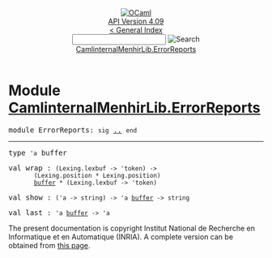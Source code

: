<!-- ((! set title API !)) ((! set documentation !)) ((! set api !)) ((! set nobreadcrumb !)) -->
<div class="api"><header><nav class="toc brand"><a class="brand" href="https://ocaml.org/"><img src="colour-logo-gray.svg" class="svg" alt="OCaml"></a></nav><nav class="toc"><div class="toc_version"><a href="/docs" id="version-select">API Version 4.09</a></div><a href="index.html">&lt; General Index</a><div class="api_search"><input type="text" name="apisearch" id="api_search" oninput="mySearch(false);" onkeypress="this.oninput();" onclick="this.oninput();" onpaste="this.oninput();">
<img src="search_icon.svg" alt="Search" class="svg" onclick="mySearch(false)"></div>
<div id="search_results"></div><div class="toc_title"><a href="#top">CamlinternalMenhirLib.ErrorReports</a></div><ul></ul></nav></header>

<h1>Module <a href="type_CamlinternalMenhirLib.ErrorReports.html">CamlinternalMenhirLib.ErrorReports</a></h1>

<pre><span id="MODULEErrorReports"><span class="keyword">module</span> ErrorReports</span>: <code class="code"><span class="keyword">sig</span></code> <a href="CamlinternalMenhirLib.ErrorReports.html">..</a> <code class="code"><span class="keyword">end</span></code></pre><hr width="100%">

<pre><span id="TYPEbuffer"><span class="keyword">type</span> <code class="type">'a</code> buffer</span> </pre>


<pre><span id="VALwrap"><span class="keyword">val</span> wrap</span> : <code class="type">(Lexing.lexbuf -&gt; 'token) -&gt;<br>       (Lexing.position * Lexing.position)<br>       <a href="CamlinternalMenhirLib.ErrorReports.html#TYPEbuffer">buffer</a> * (Lexing.lexbuf -&gt; 'token)</code></pre>
<pre><span id="VALshow"><span class="keyword">val</span> show</span> : <code class="type">('a -&gt; string) -&gt; 'a <a href="CamlinternalMenhirLib.ErrorReports.html#TYPEbuffer">buffer</a> -&gt; string</code></pre>
<pre><span id="VALlast"><span class="keyword">val</span> last</span> : <code class="type">'a <a href="CamlinternalMenhirLib.ErrorReports.html#TYPEbuffer">buffer</a> -&gt; 'a</code></pre>
<div class="copyright">The present documentation is copyright Institut National de Recherche en Informatique et en Automatique (INRIA). A complete version can be obtained from <a href="http://caml.inria.fr/pub/docs/manual-ocaml/">this page</a>.</div></div>